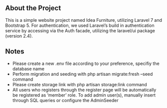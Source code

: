 ## About the Project

This is a simple website project named Idea Furniture, utilizing Laravel 7 and Bootstrap 5. 
For authentication, we used Laravel’s build in authentication service by accessing via the Auth facade, utilizing the laravel/ui package (version 2.4).

## Notes

* Please create a new .env file according to your preference, specifiy the database name
* Perform migration and seeding with php artisan migrate:fresh –seed command
* Please create storage link with php artisan storage:link command
* All users who registers through the register page will be automatically be registered as ‘member’ role. To add admin user(s), manually insert through SQL queries or configure the AdminSeeder
